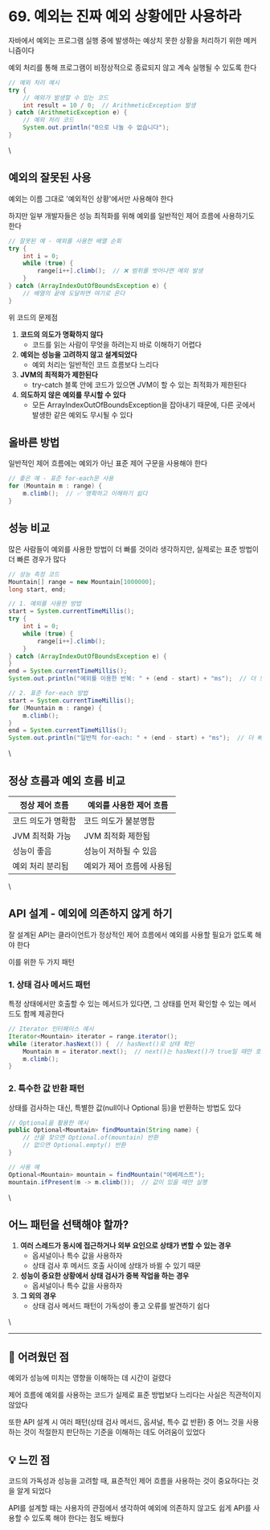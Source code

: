 # 69. 예외는 진짜 예외 상황에만 사용하라

자바에서 예외는 프로그램 실행 중에 발생하는 예상치 못한 상황을 처리하기 위한 메커니즘이다

예외 처리를 통해 프로그램이 비정상적으로 종료되지 않고 계속 실행될 수 있도록 한다

```java
// 예외 처리 예시
try {
    // 예외가 발생할 수 있는 코드
    int result = 10 / 0;  // ArithmeticException 발생
} catch (ArithmeticException e) {
    // 예외 처리 코드
    System.out.println("0으로 나눌 수 없습니다");
}
```

\


## 예외의 잘못된 사용

예외는 이름 그대로 '예외적인 상황'에서만 사용해야 한다

하지만 일부 개발자들은 성능 최적화를 위해 예외를 일반적인 제어 흐름에 사용하기도 한다

```java
// 잘못된 예 - 예외를 사용한 배열 순회
try {
    int i = 0;
    while (true) {
        range[i++].climb();  // ❌ 범위를 벗어나면 예외 발생
    }
} catch (ArrayIndexOutOfBoundsException e) {
    // 배열의 끝에 도달하면 여기로 온다
}
```

위 코드의 문제점

1. **코드의 의도가 명확하지 않다**
   * 코드를 읽는 사람이 무엇을 하려는지 바로 이해하기 어렵다
2. **예외는 성능을 고려하지 않고 설계되었다**
   * 예외 처리는 일반적인 코드 흐름보다 느리다
3. **JVM의 최적화가 제한된다**
   * try-catch 블록 안에 코드가 있으면 JVM이 할 수 있는 최적화가 제한된다
4. **의도하지 않은 예외를 무시할 수 있다**
   * 모든 ArrayIndexOutOfBoundsException을 잡아내기 때문에, 다른 곳에서 발생한 같은 예외도 무시될 수 있다

## 올바른 방법

일반적인 제어 흐름에는 예외가 아닌 표준 제어 구문을 사용해야 한다

```java
// 좋은 예 - 표준 for-each문 사용
for (Mountain m : range) {
    m.climb();  // ✅ 명확하고 이해하기 쉽다
}
```

## 성능 비교

많은 사람들이 예외를 사용한 방법이 더 빠를 것이라 생각하지만, 실제로는 표준 방법이 더 빠른 경우가 많다

```java
// 성능 측정 코드
Mountain[] range = new Mountain[1000000];
long start, end;

// 1. 예외를 사용한 방법
start = System.currentTimeMillis();
try {
    int i = 0;
    while (true) {
        range[i++].climb();
    }
} catch (ArrayIndexOutOfBoundsException e) {
}
end = System.currentTimeMillis();
System.out.println("예외를 이용한 반복: " + (end - start) + "ms");  // 더 느림

// 2. 표준 for-each 방법
start = System.currentTimeMillis();
for (Mountain m : range) {
    m.climb();
}
end = System.currentTimeMillis();
System.out.println("일반적 for-each: " + (end - start) + "ms");  // 더 빠름
```

\


## 정상 흐름과 예외 흐름 비교

| 정상 제어 흐름   | 예외를 사용한 제어 흐름  |
| ---------- | -------------- |
| 코드 의도가 명확함 | 코드 의도가 불분명함    |
| JVM 최적화 가능 | JVM 최적화 제한됨    |
| 성능이 좋음     | 성능이 저하될 수 있음   |
| 예외 처리 분리됨  | 예외가 제어 흐름에 사용됨 |

\


## API 설계 - 예외에 의존하지 않게 하기

잘 설계된 API는 클라이언트가 정상적인 제어 흐름에서 예외를 사용할 필요가 없도록 해야 한다

이를 위한 두 가지 패턴

### 1. 상태 검사 메서드 패턴

특정 상태에서만 호출할 수 있는 메서드가 있다면, 그 상태를 먼저 확인할 수 있는 메서드도 함께 제공한다

```java
// Iterator 인터페이스 예시
Iterator<Mountain> iterator = range.iterator();
while (iterator.hasNext()) {  // hasNext()로 상태 확인
    Mountain m = iterator.next();  // next()는 hasNext()가 true일 때만 호출
    m.climb();
}
```

### 2. 특수한 값 반환 패턴

상태를 검사하는 대신, 특별한 값(null이나 Optional 등)을 반환하는 방법도 있다

```java
// Optional을 활용한 예시
public Optional<Mountain> findMountain(String name) {
    // 산을 찾으면 Optional.of(mountain) 반환
    // 없으면 Optional.empty() 반환
}

// 사용 예
Optional<Mountain> mountain = findMountain("에베레스트");
mountain.ifPresent(m -> m.climb());  // 값이 있을 때만 실행
```

\


## 어느 패턴을 선택해야 할까?

1. **여러 스레드가 동시에 접근하거나 외부 요인으로 상태가 변할 수 있는 경우**
   * 옵셔널이나 특수 값을 사용하자
   * 상태 검사 후 메서드 호출 사이에 상태가 바뀔 수 있기 때문
2. **성능이 중요한 상황에서 상태 검사가 중복 작업을 하는 경우**
   * 옵셔널이나 특수 값을 사용하자
3. **그 외의 경우**
   * 상태 검사 메서드 패턴이 가독성이 좋고 오류를 발견하기 쉽다

\


***

## 🧩 어려웠던 점

예외가 성능에 미치는 영향을 이해하는 데 시간이 걸렸다

제어 흐름에 예외를 사용하는 코드가 실제로 표준 방법보다 느리다는 사실은 직관적이지 않았다

또한 API 설계 시 여러 패턴(상태 검사 메서드, 옵셔널, 특수 값 반환) 중 어느 것을 사용하는 것이 적절한지 판단하는 기준을 이해하는 데도 어려움이 있었다

## 💡 느낀 점

코드의 가독성과 성능을 고려할 때, 표준적인 제어 흐름을 사용하는 것이 중요하다는 것을 알게 되었다

API를 설계할 때는 사용자의 관점에서 생각하여 예외에 의존하지 않고도 쉽게 API를 사용할 수 있도록 해야 한다는 점도 배웠다
